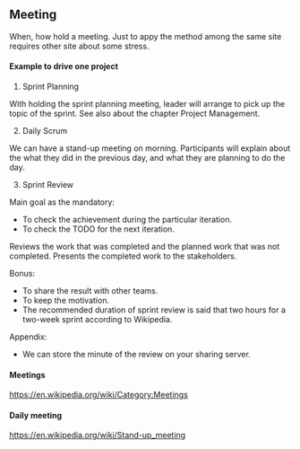 ## Meeting

When, how hold a meeting. Just to appy the method among the same site requires other site about some stress. 


#### Example to drive one project

1. Sprint Planning

With holding the sprint planning meeting, leader will arrange to pick up the topic of the sprint. See also about the chapter Project Management. 

2. Daily Scrum

We can have a stand-up meeting on morning. Participants will explain about the what they did in the previous day, and what they are planning to do the day.

3. Sprint Review

Main goal as the mandatory:
- To check the achievement during the particular iteration.
- To check the TODO for the next iteration.

Reviews the work that was completed and the planned work that was not completed. Presents the completed work to the stakeholders.

Bonus:
- To share the result with other teams.
- To keep the motivation.
- The recommended duration of sprint review is said that two hours for a two-week sprint according to Wikipedia.

Appendix:
- We can store the minute of the review on your sharing server.



#### Meetings

https://en.wikipedia.org/wiki/Category:Meetings


#### Daily meeting

https://en.wikipedia.org/wiki/Stand-up_meeting

